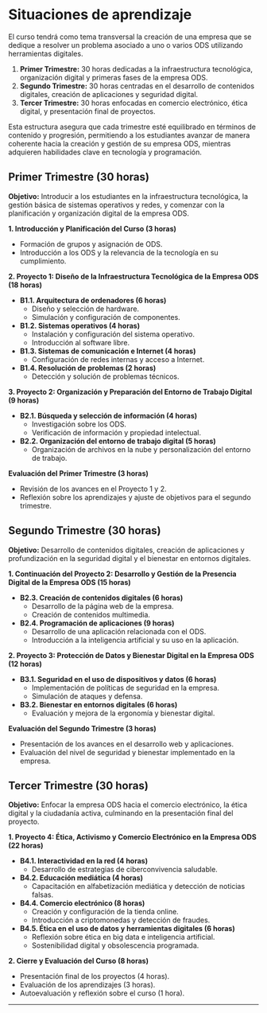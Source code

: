 # Situaciones de aprendizaje

El curso tendrá como tema transversal la creación de una empresa que se dedique a resolver un problema asociado a uno o varios ODS utilizando herramientas digitales.

1. **Primer Trimestre:** 30 horas dedicadas a la infraestructura tecnológica, organización digital y primeras fases de la empresa ODS.
2. **Segundo Trimestre:** 30 horas centradas en el desarrollo de contenidos digitales, creación de aplicaciones y seguridad digital.
3. **Tercer Trimestre:** 30 horas enfocadas en comercio electrónico, ética digital, y presentación final de proyectos.

Esta estructura asegura que cada trimestre esté equilibrado en términos de contenido y progresión, permitiendo a los estudiantes avanzar de manera coherente hacia la creación y gestión de su empresa ODS, mientras adquieren habilidades clave en tecnología y programación.
## **Primer Trimestre (30 horas)**

**Objetivo:** Introducir a los estudiantes en la infraestructura tecnológica, la gestión básica de sistemas operativos y redes, y comenzar con la planificación y organización digital de la empresa ODS.

**1. Introducción y Planificación del Curso (3 horas)**
   - Formación de grupos y asignación de ODS.
   - Introducción a los ODS y la relevancia de la tecnología en su cumplimiento.

**2. Proyecto 1: Diseño de la Infraestructura Tecnológica de la Empresa ODS (18 horas)**
   - **B1.1. Arquitectura de ordenadores (6 horas)**
     - Diseño y selección de hardware.
     - Simulación y configuración de componentes.
   - **B1.2. Sistemas operativos (4 horas)**
     - Instalación y configuración del sistema operativo.
     - Introducción al software libre.
   - **B1.3. Sistemas de comunicación e Internet (4 horas)**
     - Configuración de redes internas y acceso a Internet.
   - **B1.4. Resolución de problemas (2 horas)**
     - Detección y solución de problemas técnicos.

**3. Proyecto 2: Organización y Preparación del Entorno de Trabajo Digital (9 horas)**
   - **B2.1. Búsqueda y selección de información (4 horas)**
     - Investigación sobre los ODS.
     - Verificación de información y propiedad intelectual.
   - **B2.2. Organización del entorno de trabajo digital (5 horas)**
     - Organización de archivos en la nube y personalización del entorno de trabajo.

**Evaluación del Primer Trimestre (3 horas)**
   - Revisión de los avances en el Proyecto 1 y 2.
   - Reflexión sobre los aprendizajes y ajuste de objetivos para el segundo trimestre.

## **Segundo Trimestre (30 horas)**

**Objetivo:** Desarrollo de contenidos digitales, creación de aplicaciones y profundización en la seguridad digital y el bienestar en entornos digitales.

**1. Continuación del Proyecto 2: Desarrollo y Gestión de la Presencia Digital de la Empresa ODS (15 horas)**
   - **B2.3. Creación de contenidos digitales (6 horas)**
     - Desarrollo de la página web de la empresa.
     - Creación de contenidos multimedia.
   - **B2.4. Programación de aplicaciones (9 horas)**
     - Desarrollo de una aplicación relacionada con el ODS.
     - Introducción a la inteligencia artificial y su uso en la aplicación.

**2. Proyecto 3: Protección de Datos y Bienestar Digital en la Empresa ODS (12 horas)**
   - **B3.1. Seguridad en el uso de dispositivos y datos (6 horas)**
     - Implementación de políticas de seguridad en la empresa.
     - Simulación de ataques y defensa.
   - **B3.2. Bienestar en entornos digitales (6 horas)**
     - Evaluación y mejora de la ergonomía y bienestar digital.

**Evaluación del Segundo Trimestre (3 horas)**
   - Presentación de los avances en el desarrollo web y aplicaciones.
   - Evaluación del nivel de seguridad y bienestar implementado en la empresa.

## **Tercer Trimestre (30 horas)**

**Objetivo:** Enfocar la empresa ODS hacia el comercio electrónico, la ética digital y la ciudadanía activa, culminando en la presentación final del proyecto.

**1. Proyecto 4: Ética, Activismo y Comercio Electrónico en la Empresa ODS (22 horas)**
   - **B4.1. Interactividad en la red (4 horas)**
     - Desarrollo de estrategias de ciberconvivencia saludable.
   - **B4.2. Educación mediática (4 horas)**
     - Capacitación en alfabetización mediática y detección de noticias falsas.
   - **B4.4. Comercio electrónico (8 horas)**
     - Creación y configuración de la tienda online.
     - Introducción a criptomonedas y detección de fraudes.
   - **B4.5. Ética en el uso de datos y herramientas digitales (6 horas)**
     - Reflexión sobre ética en big data e inteligencia artificial.
     - Sostenibilidad digital y obsolescencia programada.

**2. Cierre y Evaluación del Curso (8 horas)**
   - Presentación final de los proyectos (4 horas).
   - Evaluación de los aprendizajes (3 horas).
   - Autoevaluación y reflexión sobre el curso (1 hora).

---

